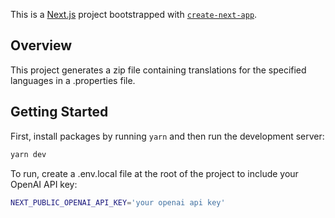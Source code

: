 This is a [Next.js](https://nextjs.org/) project bootstrapped with [`create-next-app`](https://github.com/vercel/next.js/tree/canary/packages/create-next-app).

## Overview
This project generates a zip file containing translations for the specified languages in a .properties file.

## Getting Started

First, install packages by running `yarn` and then run the development server:

```bash
yarn dev
```

To run, create a .env.local file at the root of the project to include your OpenAI API key:

```bash
NEXT_PUBLIC_OPENAI_API_KEY='your openai api key'
```
